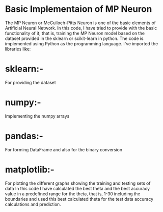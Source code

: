 # Basic Implementaion of MP Neuron
The MP Neuron or McCulloch-Pitts Neuron is one of the basic elements of Artificial Neural Network. In this code, I have tried to provide with the basic functionality of it, that is, training the MP Neuron model based on the dataset provided in the sklearn or scikit-learn in python.
The code is implemented using Python as the programming language. I've imported the libraries like:
# sklearn:- 
For providing the dataset
# numpy:- 
Implementing the numpy arrays
# pandas:-
For forming DataFrame and also for the binary conversion
# matplotlib:-
For plotting the different graphs showing the training and testing sets of data
In this code I have calculated the best theta and the best accuracy value in a predefined range for the theta, that is, 1-30 including the boundaries and used this best calculated theta for the test data accuracy calculations and prediction.
